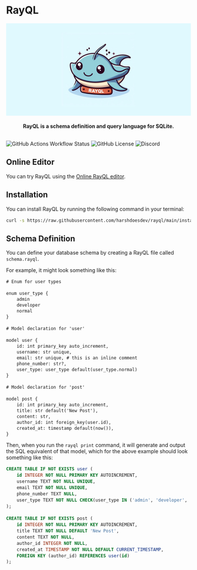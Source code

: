 # RayQL

<p align="center">
    <img src="./banner.png" alt="RayQL Logo">
    <br />
    <br />
    <b>RayQL is a schema definition and query language for SQLite.</b>
    <br />
    <br />
</p>

![GitHub Actions Workflow Status](https://img.shields.io/github/actions/workflow/status/harshdoesdev/rayql/.github%2Fworkflows%2Frust.yml)
![GitHub License](https://img.shields.io/github/license/harshdoesdev/rayql)
![Discord](https://img.shields.io/discord/1225854949485711451)

## Online Editor

You can try RayQL using the [Online RayQL editor](https://harshdoesdev.github.io/rayql-studio/).

## Installation

You can install RayQL by running the following command in your terminal:

```bash
curl -s https://raw.githubusercontent.com/harshdoesdev/rayql/main/install.sh | sh
```

## Schema Definition

You can define your database schema by creating a RayQL file called `schema.rayql`.

For example, it might look something like this:

```rayql
# Enum for user types

enum user_type {
    admin
    developer
    normal
}

# Model declaration for 'user'

model user {
    id: int primary_key auto_increment,
    username: str unique,
    email: str unique, # this is an inline comment
    phone_number: str?,
    user_type: user_type default(user_type.normal)
}

# Model declaration for 'post'

model post {
    id: int primary_key auto_increment,
    title: str default('New Post'),
    content: str,
    author_id: int foreign_key(user.id),
    created_at: timestamp default(now()),
}
```

Then, when you run the `rayql print` command, it will generate and output the SQL equivalent of that model, which for the above example should look something like this:

```sql
CREATE TABLE IF NOT EXISTS user (
    id INTEGER NOT NULL PRIMARY KEY AUTOINCREMENT,
    username TEXT NOT NULL UNIQUE,
    email TEXT NOT NULL UNIQUE,
    phone_number TEXT NULL,
    user_type TEXT NOT NULL CHECK(user_type IN ('admin', 'developer', 'normal')) DEFAULT 'normal'
);

CREATE TABLE IF NOT EXISTS post (
    id INTEGER NOT NULL PRIMARY KEY AUTOINCREMENT,
    title TEXT NOT NULL DEFAULT 'New Post',
    content TEXT NOT NULL,
    author_id INTEGER NOT NULL,
    created_at TIMESTAMP NOT NULL DEFAULT CURRENT_TIMESTAMP,
    FOREIGN KEY (author_id) REFERENCES user(id)
);
```
